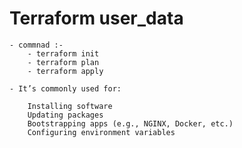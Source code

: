 #  Terraform user_data 
    - commnad :- 
        - terraform init
        - terraform plan
        - terraform apply 
        
    - It’s commonly used for:

        Installing software
        Updating packages
        Bootstrapping apps (e.g., NGINX, Docker, etc.)
        Configuring environment variables
